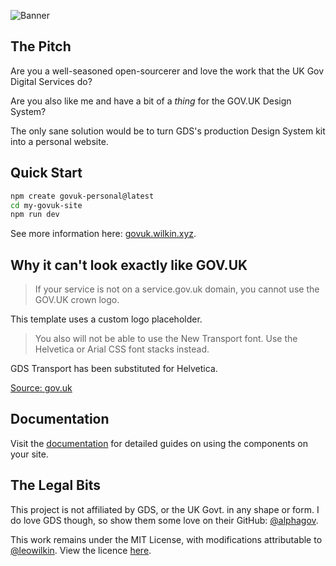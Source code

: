 ![Banner](https://github.com/user-attachments/assets/f76a53e1-0364-4372-b28d-38aec1b6ed39)

[GOV.UK but it's personal project README]: # 

## The Pitch

Are you a well-seasoned open-sourcerer and love the work that the UK Gov Digital Services do?

Are you also like me and have a bit of a _thing_ for the GOV.UK Design System?

The only sane solution would be to turn GDS's production Design System kit into a personal website.

## Quick Start

```bash
npm create govuk-personal@latest
cd my-govuk-site
npm run dev
```

See more information here: [govuk.wilkin.xyz](https://govuk.wilkin.xyz/quickstart/).

## Why it can't look exactly like GOV.UK

> If your service is not on a service.gov.uk domain, you cannot use the GOV.UK crown logo.

This template uses a custom logo placeholder.

> You also will not be able to use the New Transport font. Use the Helvetica or Arial CSS font stacks instead.

GDS Transport has been substituted for Helvetica.

[Source: gov.uk](https://www.gov.uk/service-manual/design/services-for-government-users)

## Documentation

Visit the [documentation](https://github.com/leowilkin/govuk-personal/blob/main/docs/components.md) for detailed guides on using the components on your site.

## The Legal Bits

This project is not affiliated by GDS, or the UK Govt. in any shape or form. I do love GDS though, so show them some love on their GitHub: [@alphagov](https://github.com/alphagov).

This work remains under the MIT License, with modifications attributable to [@leowilkin](https://github.com/leowilkin). View the licence [here](https://github.com/leowilkin/govuk-personal/blob/main/LICENSE).

